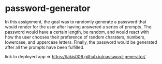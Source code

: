# password-generator

In this assignment, the goal was to randomly generate a password that would render for the user after having answered a series of prompts. The password would have a certain length, be random, and would react with how the user chooses their preference of random charaters, numbers, lowercase, and uppercase letters. Finally, the password would be generated after all the prompts have been fulfilled.

link to deployed app => https://lakis006.github.io/password-generator/
